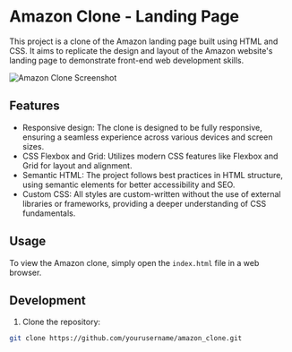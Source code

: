 # Amazon Clone - Landing Page

This project is a clone of the Amazon landing page built using HTML and CSS. It aims to replicate the design and layout of the Amazon website's landing page to demonstrate front-end web development skills.

![Amazon Clone Screenshot](https://github.com/Uttam015/Amazon_clone/assets/85956476/e8b6f970-dccd-4404-8025-f0bfd0d2c007)


## Features

- Responsive design: The clone is designed to be fully responsive, ensuring a seamless experience across various devices and screen sizes.
- CSS Flexbox and Grid: Utilizes modern CSS features like Flexbox and Grid for layout and alignment.
- Semantic HTML: The project follows best practices in HTML structure, using semantic elements for better accessibility and SEO.
- Custom CSS: All styles are custom-written without the use of external libraries or frameworks, providing a deeper understanding of CSS fundamentals.

## Usage

To view the Amazon clone, simply open the `index.html` file in a web browser.

## Development

1. Clone the repository:

```bash
git clone https://github.com/yourusername/amazon_clone.git
